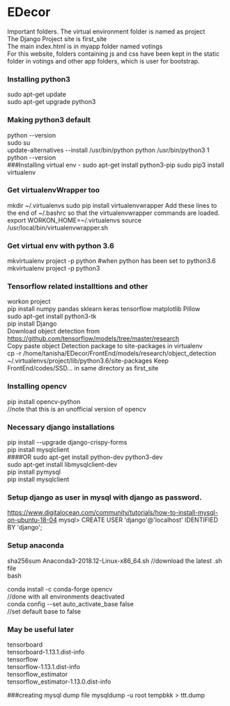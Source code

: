 # EDecor
Important folders.
The virtual environment folder is named as project<br>
The Django Project site is first_site<br>
The main index.html is in myapp folder named votings <br>
For this website, folders containing js and css have been kept in the static folder in votings and other app folders, which is user for bootstrap.

### Installing python3 <br>
sudo apt-get update <br>
sudo apt-get upgrade python3 <br>

### Making python3 default  <br>
python --version <br>
sudo su <br>
update-alternatives --install /usr/bin/python python /usr/bin/python3 1 <br>
python --version <br>
###Installing virtual env - 
sudo apt-get install python3-pip
sudo pip3 install virtualenv 

### Get virtualenvWrapper too <br>
mkdir ~/.virtualenvs
sudo pip install virtualenvwrapper
Add these lines to the end of ~/.bashrc so that the virtualenvwrapper commands are loaded.
export WORKON_HOME=~/.virtualenvs
source /usr/local/bin/virtualenvwrapper.sh

### Get virtual env with python 3.6 <br>
mkvirtualenv project -p python #when python has been set to python3.6 <br>
mkvirtualenv project -p python3 <br>

### Tensorflow related installtions and other <br>
workon project  <br>
pip install numpy pandas sklearn keras tensorflow matplotlib Pillow  <br>
sudo apt-get install python3-tk  <br>
pip install Django <br>
Download object detection from https://github.com/tensorflow/models/tree/master/research<br>
Copy paste object Detection package to site-packages in virtualenv <br>
cp -r /home/tanisha/EDecor/FrontEnd/models/research/object_detection ~/.virtualenvs/project/lib/python3.6/site-packages
Keep FrontEnd/codes/SSD... in same directory as first_site  <br>

### Installing opencv
pip install opencv-python <br>
//note that this is an unofficial version of opencv

### Necessary django installations <br>
pip install --upgrade django-crispy-forms <br>
pip install mysqlclient <br>
####OR
sudo apt-get install python-dev python3-dev<br>
sudo apt-get install libmysqlclient-dev<br>
pip install pymysql<br>
pip install mysqlclient<br>

### Setup django as user in mysql with django as password. 
https://www.digitalocean.com/community/tutorials/how-to-install-mysql-on-ubuntu-18-04
mysql> CREATE USER 'django'@'localhost' IDENTIFIED BY 'django';

### Setup anaconda
sha256sum Anaconda3-2018.12-Linux-x86_64.sh //download the latest .sh file <br>
bash <output of previous command> <br>

conda install -c conda-forge opencv <br>//done with all environments deactivated<br>
conda config --set auto_activate_base false<br> //set default base to false<br>

### May be useful later
tensorboard<br>
tensorboard-1.13.1.dist-info<br>
tensorflow<br>
tensorflow-1.13.1.dist-info<br>
tensorflow_estimator<br>
tensorflow_estimator-1.13.0.dist-info<br>

###creating mysql dump file 
mysqldump -u root tempbkk > ttt.dump
